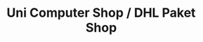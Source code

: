 ---
title: "Uni Computer Shop / DHL Paket Shop"
url: /duesseldorf/uni-computer-shop-dhl-paket-shop/
shop: Computer
---